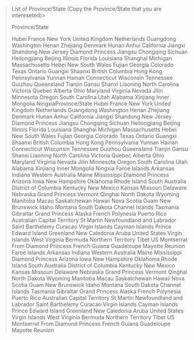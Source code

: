 <blockquote>List of Province/State (Copy the Province/State that you are intereseted)</<blockquote>>


Province/State

Hubei
France
New York
United Kingdom
Netherlands
Guangdong
Washington
Henan
Zhejiang
Denmark
Hunan
Anhui
California
Jiangxi
Shandong
New Jersey
Diamond Princess
Jiangsu
Chongqing
Sichuan
Heilongjiang
Beijing
Illinois
Florida
Louisiana
Shanghai
Michigan
Massachusetts
Hebei
New South Wales
Fujian
Georgia
Colorado
Texas
Ontario
Guangxi
Shaanxi
British Columbia
Hong Kong
Pennsylvania
Yunnan
Hainan
Connecticut
Wisconsin
Tennessee
Guizhou
Queensland
Tianjin
Gansu
Shanxi
Liaoning
North Carolina
Victoria
Quebec
Alberta
Ohio
Maryland
Virginia
Nevada
Jilin
Minnesota
Oregon
South Carolina
Utah
Alabama
Xinjiang
Inner Mongolia
NingxiaProvince/State
Hubei
France
New York
United Kingdom
Netherlands
Guangdong
Washington
Henan
Zhejiang
Denmark
Hunan
Anhui
California
Jiangxi
Shandong
New Jersey
Diamond Princess
Jiangsu
Chongqing
Sichuan
Heilongjiang
Beijing
Illinois
Florida
Louisiana
Shanghai
Michigan
Massachusetts
Hebei
New South Wales
Fujian
Georgia
Colorado
Texas
Ontario
Guangxi
Shaanxi
British Columbia
Hong Kong
Pennsylvania
Yunnan
Hainan
Connecticut
Wisconsin
Tennessee
Guizhou
Queensland
Tianjin
Gansu
Shanxi
Liaoning
North Carolina
Victoria
Quebec
Alberta
Ohio
Maryland
Virginia
Nevada
Jilin
Minnesota
Oregon
South Carolina
Utah
Alabama
Xinjiang
Inner Mongolia
Ningxia
Faroe Islands
Arkansas
Indiana
Western Australia
Maine
Mississippi
Diamond Princess
Arizona
Iowa
New Hampshire
Oklahoma
Rhode Island
South Australia
District of Columbia
Kentucky
New Mexico
Kansas
Missouri
Delaware
Nebraska
Grand Princess
Vermont
Qinghai
North Dakota
Wyoming
Manitoba
Macau
Saskatchewan
Hawaii
Nova Scotia
Guam
New Brunswick
Idaho
Montana
South Dakota
Channel Islands
Tasmania
Gibraltar
Grand Princess
Alaska
French Polynesia
Puerto Rico
Australian Capital Territory
St Martin
Newfoundland and Labrador
Saint Barthelemy
Curacao
Virgin Islands
Cayman Islands
Prince Edward Island
Greenland
New Caledonia
Aruba
United States Virgin Islands
West Virginia
Bermuda
Northern Territory
Tibet
US
Montserrat
From Diamond Princess
French Guiana
Guadeloupe
Mayotte
Reunion
Faroe Islands
Arkansas
Indiana
Western Australia
Maine
Mississippi
Diamond Princess
Arizona
Iowa
New Hampshire
Oklahoma
Rhode Island
South Australia
District of Columbia
Kentucky
New Mexico
Kansas
Missouri
Delaware
Nebraska
Grand Princess
Vermont
Qinghai
North Dakota
Wyoming
Manitoba
Macau
Saskatchewan
Hawaii
Nova Scotia
Guam
New Brunswick
Idaho
Montana
South Dakota
Channel Islands
Tasmania
Gibraltar
Grand Princess
Alaska
French Polynesia
Puerto Rico
Australian Capital Territory
St Martin
Newfoundland and Labrador
Saint Barthelemy
Curacao
Virgin Islands
Cayman Islands
Prince Edward Island
Greenland
New Caledonia
Aruba
United States Virgin Islands
West Virginia
Bermuda
Northern Territory
Tibet
US
Montserrat
From Diamond Princess
French Guiana
Guadeloupe
Mayotte
Reunion
